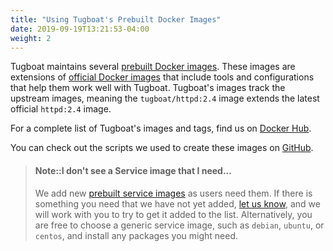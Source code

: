 ```yaml
---
title: "Using Tugboat's Prebuilt Docker Images"
date: 2019-09-19T13:21:53-04:00
weight: 2
---
```


Tugboat maintains several
[prebuilt Docker images](../reference-tugboat-images/index.md). These images are
extensions of
[official Docker images](https://docs.docker.com/docker-hub/official_repos/)
that include tools and configurations that help them work well with Tugboat.
Tugboat's images track the upstream images, meaning the `tugboat/httpd:2.4`
image extends the latest official `httpd:2.4` image.

For a complete list of Tugboat's images and tags, find us on
[Docker Hub](https://hub.docker.com/u/tugboatqa/).

You can check out the scripts we used to create these images on
[GitHub](https://github.com/TugboatQA/images).

> #### Note::I don't see a Service image that I need...
>
> We add new [prebuilt service images](../reference-tugboat-images/index.md) as
> users need them. If there is something you need that we have not yet added,
> [let us know](https://tugboat.qa/support), and we will work with you to try to
> get it added to the list. Alternatively, you are free to choose a generic
> service image, such as `debian`, `ubuntu`, or `centos`, and install any
> packages you might need.
